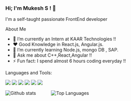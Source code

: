 ### Hi; I'm Mukesh S ! 👋
I'm a self-taught passionate FrontEnd developer

About Me

- 💼 I’m currently an Intern at KAAR Technologies !!
- ❤️ Good Knowledge in React.js, Angular.js.
- 🌱 I’m currently learning Node.js, mongo DB , SAP.
- 💬 Ask me about C++,React,Angular !!
- ⚡ Fun fact: I spend almost 6 hours coding everyday !!

Languages and Tools:


![](https://img.shields.io/badge/-C++-0000ff?logo=C++&logoColor=fff)
![](https://img.shields.io/badge/-HTML-e34f26?logo=html5&logoColor=fff)
![](https://img.shields.io/badge/-CSS-00bfff?logo=css3&logoColor=fff)
![](https://img.shields.io/badge/-JS-ffff00?logo=JavaScript&logoColor=fff)
![](https://img.shields.io/badge/-NODE-00ff00?logo=node.js&logoColor=fff)
![](https://img.shields.io/badge/-mongoDB-fff?logo=MongoDb&logoColor=#00599C)


![Github stats](https://github-readme-stats.vercel.app/api?username=MUKESH-SONU&count_private=true&show_icons=true&theme=radical)
&nbsp;&nbsp;&nbsp;&nbsp;&nbsp;&nbsp;&nbsp;&nbsp;&nbsp;&nbsp;
![Top Languages](https://github-readme-stats.vercel.app/api/top-langs/?username=SUYASHPATIL400&show_icons=true&theme=radical)

